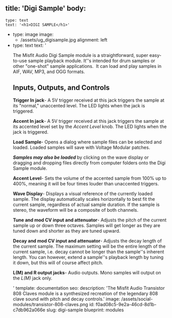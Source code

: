 title: 'Digi Sample'
body:
  -
    type: text
    text: '<h1>DIGI SAMPLE</h1>'
  -
    type: image
    image:
      - /assets/ug_digisample.jpg
    alignment: left
  -
    type: text
    text: '<p>The Misfit Audio Digi Sample module is a straightforward, super easy-to-use sample playback module. It''s intended for drum samples or other "one-shot" sample applications.&nbsp; It can load and play samples in AIF, WAV, MP3, and OGG formats.</p><h2>Inputs, Outputs, and Controls</h2><p><strong>Trigger In jack</strong>- A 5V trigger received at this jack triggers the sample at its "normal," unaccented level. The LED lights when the jack is triggered.&nbsp;</p><p><strong>Accent In jack</strong>- A 5V trigger received at this jack triggers the sample at its accented level set by the <em>Accent Level</em> knob. The LED lights when the jack is triggered.&nbsp;</p><p><strong>Load Sample</strong>- Opens a dialog where sample files can be selected and loaded. Loaded samples will save with Voltage Modular patches.&nbsp;<strong><br></strong></p><p><strong><em>Samples may also be loaded</em> </strong>by clicking on the wave display or dragging and dropping files directly from computer folders onto the Digi Sample module.&nbsp;</p><p><strong>Accent Level</strong>- Sets the volume of the accented sample from 100% up to 400%, meaning it will be four times louder than unaccented triggers.<br></p><p><strong>Wave Display</strong>- Displays a visual reference of the currently loaded sample. The display automatically scales horizontally to best fit the current sample, regardless of actual sample duration. If the sample is stereo, the waveform will be a composite of both channels.&nbsp;</p><p><strong>Tune and</strong><strong>&nbsp;mod CV input and attenuator</strong>- Adjusts the pitch of the current sample up or down three octaves. Samples will get longer as they are tuned down and shorter as they are tuned upward.&nbsp;</p><p><strong>Decay&nbsp;</strong><strong>and</strong><strong>&nbsp;mod CV input and attenuator</strong>- Adjusts the decay length of the current sample. The maximum setting will be the entire length of the current sample, i.e. decay cannot be longer than the sample''s inherent length. You can however, extend a sample''s playback length by tuning it down, but this will of course affect pitch.</p><p><strong>L(M) and R output jacks</strong>- Audio outputs. Mono samples will output on the <em>L(M)</em>&nbsp;jack only.&nbsp;</p>'
template: documentation
seo:
  description: 'The Misfit Audio Transistor 808 Claves module is a synthesized recreation of the legendary 808 clave sound with pitch and decay controls.'
  image: /assets/social-modules/transistor-808-claves.png
id: f0ad08c5-9e2a-46cd-8d1b-c7db962a066e
slug: digi-sample
blueprint: modules
